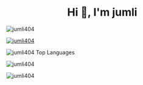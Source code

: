 <h1 align="center">Hi 👋, I'm jumli</h1>
<p align="left"> <img src="https://komarev.com/ghpvc/?username=jumli404&label=Profile%20views&color=0e75b6&style=flat" alt="jumli404" /> </p>

<p align="left"> <a href="https://github.com/ryo-ma/github-profile-trophy"><img src="https://github-profile-trophy.vercel.app/?username=jumli404" alt="jumli404" /></a> </p>
<p>
    <img 
        src="https://github-readme-stats.vercel.app/api/top-langs?username=jumli404&show_icons=true&locale=en&layout=compact&theme=dark"
        alt="jumli404 Top Languages" /> 
</p>
<p><img align="center"; 
        src="https://github-readme-stats.vercel.app/api?username=jumli404&show_icons=true&locale=en&theme=dark"
        alt="jumli404" /></p>
<p>
    <img src="https://github-readme-streak-stats.herokuapp.com/?user=jumli404&theme=dark" alt="jumli404" />
</p>

